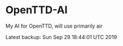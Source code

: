 # OpenTTD-AI
My AI for OpenTTD, will use primarily air

Latest backup: Sun Sep 29 18:44:01 UTC 2019
